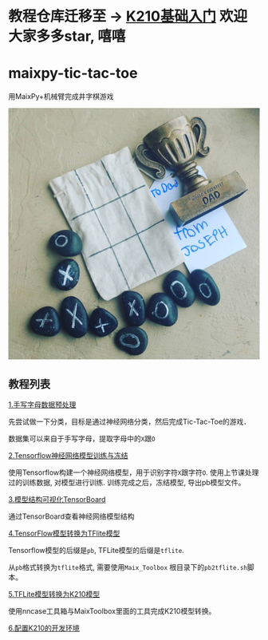# 教程仓库迁移至 -> [K210基础入门](https://github.com/mushroom-x/K210_Tutorial) 欢迎大家多多star, 嘻嘻

# maixpy-tic-tac-toe
用MaixPy+机械臂完成井字棋游戏



![tic-tac-toe.jpg](./image/tic-tac-toe.jpg)



## 教程列表

[1.手写字母数据预处理](1.手写字母XO数据预处理/手写字母XO数据预处理.md)

先尝试做一下分类，目标是通过神经网络分类，然后完成Tic-Tac-Toe的游戏．

数据集可以来自于手写字母，提取字母中的`X`跟`O` 

[2.Tensorflow神经网络模型训练与冻结](2.Tensorflow神经网络模型训练与冻结/Tensorflow神经网络模型训练与冻结.md)

使用Tensorflow构建一个神经网络模型，用于识别字符`X`跟字符`O`.  使用上节课处理过的训练数据, 对模型进行训练. 训练完成之后，冻结模型, 导出pb模型文件。

[3.模型结构可视化TensorBoard](3.模型结构可视化TensorBoard/模型结构可视化TensorBoard.md)

通过TensorBoard查看神经网络模型结构

[4.TensorFlow模型转换为TFlite模型](4.TensorFlow模型转换为TFlite模型/TensorFlow模型转换为TFlite模型.md)

Tensorflow模型的后缀是`pb`, TFLite模型的后缀是`tflite`. 

从`pb`格式转换为`tflite`格式, 需要使用`Maix_Toolbox` 根目录下的`pb2tflite.sh`脚本。

[5.TFLite模型转换为K210模型](5.TFLite模型转换为K210模型/TFLite模型转换为K210模型.md)

使用nncase工具箱与MaixToolbox里面的工具完成K210模型转换。

[6.配置K210的开发环境](6.配置K210的开发环境/配置K210的开发环境.md)


